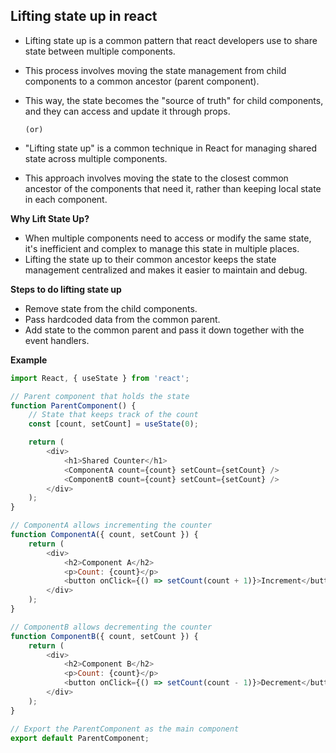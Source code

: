 ## Lifting state up in react

- Lifting state up is a common pattern that react developers use to share state between multiple components.
- This process involves moving the state management from child components to a common ancestor (parent component).
- This way, the state becomes the "source of truth" for child components, and they can access and update it through props.

      (or)

- "Lifting state up" is a common technique in React for managing shared state across multiple components.
- This approach involves moving the state to the closest common ancestor of the components that need it, rather than keeping local state in each component.



**Why Lift State Up?**
- When multiple components need to access or modify the same state, it's inefficient and complex to manage this state in multiple places.
- Lifting the state up to their common ancestor keeps the state management centralized and makes it easier to maintain and debug.



**Steps to do lifting state up**

- Remove state from the child components.
- Pass hardcoded data from the common parent.
- Add state to the common parent and pass it down together with the event handlers.

**Example**

```js
import React, { useState } from 'react';

// Parent component that holds the state
function ParentComponent() {
    // State that keeps track of the count
    const [count, setCount] = useState(0);

    return (
        <div>
            <h1>Shared Counter</h1>
            <ComponentA count={count} setCount={setCount} />
            <ComponentB count={count} setCount={setCount} />
        </div>
    );
}

// ComponentA allows incrementing the counter
function ComponentA({ count, setCount }) {
    return (
        <div>
            <h2>Component A</h2>
            <p>Count: {count}</p>
            <button onClick={() => setCount(count + 1)}>Increment</button>
        </div>
    );
}

// ComponentB allows decrementing the counter
function ComponentB({ count, setCount }) {
    return (
        <div>
            <h2>Component B</h2>
            <p>Count: {count}</p>
            <button onClick={() => setCount(count - 1)}>Decrement</button>
        </div>
    );
}

// Export the ParentComponent as the main component
export default ParentComponent;
```
 
